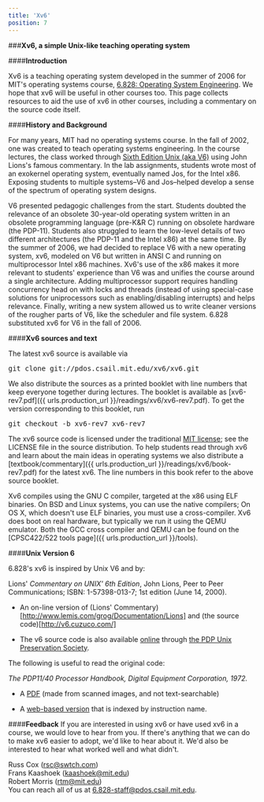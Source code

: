 ```yaml
---
title: 'Xv6'
position: 7
---
```


###**Xv6, a simple Unix-like teaching operating system**

####**Introduction**

Xv6 is a teaching operating system developed
in the summer of 2006 for MIT's
operating systems course,
[6.828: Operating System Engineering](http://pdos.csail.mit.edu/6.828).
 We hope that xv6 will be useful in other courses too.
This page collects resources to aid the use of xv6 in other courses,
including a commentary on the source code itself.

####**History and Background**

For many years, MIT had no operating systems course.
In the fall of 2002, one was created to teach operating systems engineering.
In the course lectures, the class worked through
[Sixth Edition Unix (aka V6)](#unix-version-6)
using John Lions's famous commentary.
In the lab assignments, students wrote most of an exokernel operating system,
eventually named Jos, for the Intel x86.
Exposing students to multiple
systems&ndash;V6 and Jos&ndash;helped
develop a sense of the spectrum of operating system designs.

V6 presented pedagogic challenges from the start.
Students doubted the relevance of an obsolete 30-year-old operating system
written in an obsolete programming language (pre-K&R C)
running on obsolete hardware (the PDP-11).
Students also struggled to learn the low-level details of two different
architectures (the PDP-11 and the Intel x86) at the same time.
By the summer of 2006, we had decided to replace V6
with a new operating system, xv6, modeled on V6
but written in ANSI C and running on multiprocessor
Intel x86 machines.
Xv6's use of the x86 makes it more relevant to
students' experience than V6 was
and unifies the course around a single architecture.
Adding multiprocessor support requires handling concurrency head on with
locks and threads (instead of using special-case solutions for
uniprocessors such as
enabling/disabling interrupts) and helps relevance.
Finally, writing a new system allowed us to write cleaner versions
of the rougher parts of V6, like the scheduler and file system.
6.828 substituted xv6 for V6 in the fall of 2006. 

####**Xv6 sources and text**

The latest xv6 source is available via
<pre>git clone git://pdos.csail.mit.edu/xv6/xv6.git</pre>
We also distribute the sources as a printed booklet with line numbers
that keep everyone together during lectures.  The booklet is available as
[xv6-rev7.pdf]({{ urls.production_url }}/readings/xv6/xv6-rev7.pdf).
To get the version corresponding to this booklet, run
<pre>git checkout -b xv6-rev7 xv6-rev7</pre>

The xv6 source code is licensed under the traditional
[MIT license](http://www.opensource.org/licenses/mit-license.php);
see the LICENSE file in the source distribution.
To help students read through xv6
and learn about the main ideas in operating systems
we also distribute a
[textbook/commentary]({{ urls.production_url }}/readings/xv6/book-rev7.pdf)
for the latest xv6.
The line numbers in this book refer to the above source booklet.

Xv6 compiles using the GNU C compiler,
targeted at the x86 using ELF binaries.
On BSD and Linux systems, you can use the native compilers;
On OS X, which doesn't use ELF binaries,
you must use a cross-compiler.
Xv6 does boot on real hardware, but typically
we run it using the QEMU emulator.
Both the GCC cross compiler and QEMU
can be found on the
[CPSC422/522 tools page]({{ urls.production_url }}/tools).

####**Unix Version 6**

6.828's xv6 is inspired by Unix V6 and by:

Lions' *Commentary on UNIX' 6th Edition*, John Lions, Peer to
Peer Communications; ISBN: 1-57398-013-7; 1st edition (June 14, 2000).

* An on-line version of
  (Lions' Commentary)[http://www.lemis.com/grog/Documentation/Lions]
  and (the source code)[http://v6.cuzuco.com/]

* The v6 source code is also available
  [online](http://minnie.tuhs.org/UnixTree/V6/usr/sys/)
	through
  [the PDP Unix Preservation Society](http://minnie.tuhs.org/PUPS/).

The following is useful to read the original code:

*The PDP11/40 Processor Handbook</i>, Digital Equipment Corporation, 1972.*

* A [PDF](http://pdos.csail.mit.edu/6.828/2005/readings/pdp11-40.pdf)
  (made from scanned images, and not text-searchable)

* A [web-based version](http://pdos.csail.mit.edu/6.828/2005/pdp11/)
  that is indexed by instruction name.

####**Feedback**
If you are interested in using xv6 or have used xv6 in a course,
we would love to hear from you.
If there's anything that we can do to make xv6 easier
to adopt, we'd like to hear about it.
We'd also be interested to hear what worked well and what didn't.

Russ Cox (rsc@swtch.com)<br>
Frans Kaashoek (kaashoek@mit.edu)<br>
Robert Morris (rtm@mit.edu)<br>
You can reach all of us at 6.828-staff@pdos.csail.mit.edu.
